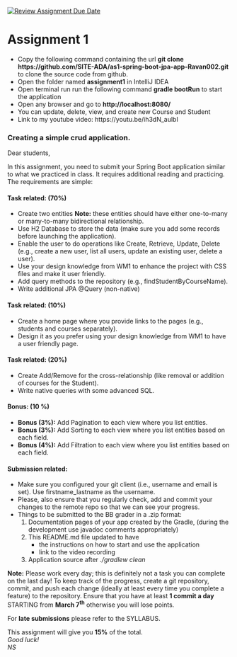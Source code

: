 [![Review Assignment Due Date](https://classroom.github.com/assets/deadline-readme-button-24ddc0f5d75046c5622901739e7c5dd533143b0c8e959d652212380cedb1ea36.svg)](https://classroom.github.com/a/mZjgzCSj)
<h1> Assignment 1 </h1>

<ul>
  <!-- Relationship is one-to-many relationship between Project and Task -->
  <li>Copy the following command containing the url <strong>git clone https://github.com/SITE-ADA/as1-spring-boot-jpa-app-Ravan002.git</strong> to clone the source code from github.
    </li>
  <li>Open the folder named <strong>assignment1</strong> in IntelliJ IDEA</li>
  <li>Open terminal run run the following command <strong>gradle bootRun</strong> to start the application</li>
  <li>Open any browser and go to <strong>http://localhost:8080/</strong></li>
  <li>You can update, delete, view, and create new Course and Student</li>
  <li> Link to my youtube video: https://youtu.be/ih3dN_aulbI</li>
</ul>

<h3> Creating a simple crud application. </h3>

Dear students,

In this assignment, you need to submit your Spring Boot application similar to what we practiced in class. It requires
additional reading and practicing. The requirements are simple:

<h4> Task related: (70%) </h4>
<ul>
  <!-- (use different entities than those used in class - before you pick, make sure you check the Discussion Forum). -->
  <li>Create two entities <strong>Note:</strong> these entities should have either one-to-many or many-to-many
    bidirectional relationship.</li>
  <li>Use H2 Database to store the data (make sure you add some records before launching the application).</li>
  <li>Enable the user to do operations like Create, Retrieve, Update, Delete (e.g., create a new user, list all users,
    update an existing user, delete a user).</li>
  <li>Use your design knowledge from WM1 to enhance the project with CSS files and make it user friendly.</li>
  <li>Add query methods to the repository (e.g., findStudentByCourseName).</li>
  <li>Write additional JPA @Query (non-native)</li>
</ul>

<h4> Task related: (10%) </h4>
<ul>
  <li>Create a home page where you provide links to the pages (e.g., students and courses separately).</li>
  <li>Design it as you prefer using your design knowledge from WM1 to have a user friendly page.</li>
</ul>

<h4> Task related: (20%) </h4>
<ul>
  <li>Create Add/Remove for the cross-relationship (like removal or addition of courses for the Student).</li>
  <li>Write native queries with some advanced SQL.</li>
</ul>

<h4> Bonus: (10 %) </h4>
<ul>
  <li><strong>Bonus (3%):</strong> Add Pagination to each view where you list entities.</li>
  <li><strong>Bonus (3%):</strong> Add Sorting to each view where you list entities based on each field.</li>
  <li><strong>Bonus (4%):</strong> Add Filtration to each view where you list entities based on each field.</li>
</ul>

<h4> Submission related: </h4>
<ul>
  <li> Make sure you configured your git client (i.e., username and email is set). Use firstname_lastname as the
    username. </li>
  <li> Please, also ensure that you regularly check, add and commit your changes to the remote repo so that we can
    see
    your progress. </li>
  <li>Things to be submitted to the BB grader in a .zip format:
    <ol>
      <li>Documentation pages of your app created by the Gradle, (during the development use javadoc comments
        appropriately)</li>
      <li>This README.md file updated to have
        <ul>
          <li>the instructions on how to start and use the application</li>
          <li>link to the video recording</li>
        </ul>
      </li>
      <li>Application source after <em>./gradlew clean</em></li>
    </ol>
  </li>
</ul>

<p><b>Note:</b> Please work every day; this is definitely not a task you can complete on the last day!
  To keep track of the progress, create a git repository, commit, and push each change (ideally at least every time
  you
  complete a feature) to the repository.
  Ensure that you have at least <strong>1 commit a day</strong> STARTING from <strong>March 7<sup>th</sup></strong>
  otherwise you will lose points.
</p>
<p>For <strong>late submissions</strong> please refer to the SYLLABUS.</p>

This assignment will give you <strong>15%</strong> of the total. <br />
<em> Good luck! </em> <br />
<em> NS </em>